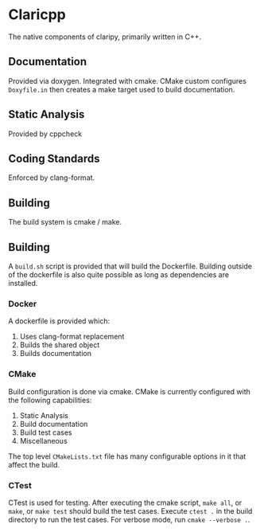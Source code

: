 # Claricpp

The native components of claripy, primarily written in C++.

## Documentation

Provided via doxygen.
Integrated with cmake.
CMake custom configures `Doxyfile.in` then creates a make target used to build documentation.

## Static Analysis

Provided by cppcheck

## Coding Standards

Enforced by clang-format.

## Building

The build system is cmake / make.

## Building

A `build.sh` script is provided that will build the Dockerfile. Building outside of the dockerfile is also quite possible as long as dependencies are installed.

### Docker

A dockerfile is provided which:
1. Uses clang-format replacement
2. Builds the shared object
3. Builds documentation

### CMake

Build configuration is done via cmake. CMake is currently configured with the following capabilities:
1. Static Analysis
2. Build documentation
3. Build test cases
4. Miscellaneous

The top level `CMakeLists.txt` file has many configurable options in it that affect the build.

### CTest

CTest is used for testing. After executing the cmake script, `make all`, or `make`, or `make test` should build the test cases. Execute `ctest .` in the build directory to run the test cases. For verbose mode, run `cmake --verbose .`.

